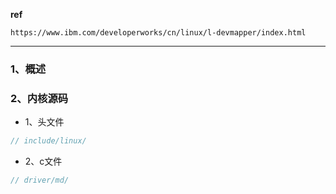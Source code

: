 **ref**

```
https://www.ibm.com/developerworks/cn/linux/l-devmapper/index.html
```

---

### 1、概述


### 2、内核源码

- 1、头文件

```c++
// include/linux/
```

- 2、c文件

```c++
// driver/md/
```